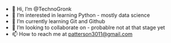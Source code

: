 - 👋 Hi, I’m @TechnoGronk
- 👀 I’m interested in learning Python - mostly  data science 
- 🌱 I’m currently learning Git and Github  
- 💞️ I’m looking to collaborate on - probablre not at that stage yet
- 📫 How to reach me at patterson3011@gmail.com

<!---
TechnoGronk/TechnoGronk is a ✨ special ✨ repository because its `README.md` (this file) appears on your GitHub profile.
You can click the Preview link to take a look at your changes.
--->

